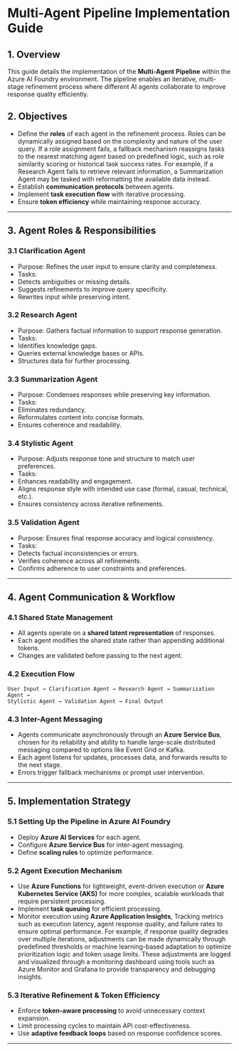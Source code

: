 # Multi-Agent Pipeline Implementation Guide

## **1. Overview**
This guide details the implementation of the **Multi-Agent Pipeline** within the Azure AI Foundry environment. The pipeline enables an iterative, multi-stage refinement process where different AI agents collaborate to improve response quality efficiently.

## **2. Objectives**
- Define the **roles** of each agent in the refinement process. Roles can be dynamically assigned based on the complexity and nature of the user query. If a role assignment fails, a fallback mechanism reassigns tasks to the nearest matching agent based on predefined logic, such as role similarity scoring or historical task success rates. For example, if a Research Agent fails to retrieve relevant information, a Summarization Agent may be tasked with reformatting the available data instead.
- Establish **communication protocols** between agents.
- Implement **task execution flow** with iterative processing.
- Ensure **token efficiency** while maintaining response accuracy.

---

## **3. Agent Roles & Responsibilities**

### **3.1 Clarification Agent**
- Purpose: Refines the user input to ensure clarity and completeness.
- Tasks:
- Detects ambiguities or missing details.
- Suggests refinements to improve query specificity.
- Rewrites input while preserving intent.

### **3.2 Research Agent**
- Purpose: Gathers factual information to support response generation.
- Tasks:
- Identifies knowledge gaps.
- Queries external knowledge bases or APIs.
- Structures data for further processing.

### **3.3 Summarization Agent**
- Purpose: Condenses responses while preserving key information.
- Tasks:
- Eliminates redundancy.
- Reformulates content into concise formats.
- Ensures coherence and readability.

### **3.4 Stylistic Agent**
- Purpose: Adjusts response tone and structure to match user preferences.
- Tasks:
- Enhances readability and engagement.
- Aligns response style with intended use case (formal, casual, technical, etc.).
- Ensures consistency across iterative refinements.

### **3.5 Validation Agent**
- Purpose: Ensures final response accuracy and logical consistency.
- Tasks:
- Detects factual inconsistencies or errors.
- Verifies coherence across all refinements.
- Confirms adherence to user constraints and preferences.

---

## **4. Agent Communication & Workflow**
### **4.1 Shared State Management**
- All agents operate on a **shared latent representation** of responses.
- Each agent modifies the shared state rather than appending additional tokens.
- Changes are validated before passing to the next agent.

### **4.2 Execution Flow**
```plaintext
User Input → Clarification Agent → Research Agent → Summarization Agent →
Stylistic Agent → Validation Agent → Final Output
```

### **4.3 Inter-Agent Messaging**
- Agents communicate asynchronously through an **Azure Service Bus**, chosen for its reliability and ability to handle large-scale distributed messaging compared to options like Event Grid or Kafka.
- Each agent listens for updates, processes data, and forwards results to the next stage.
- Errors trigger fallback mechanisms or prompt user intervention.

---

## **5. Implementation Strategy**

### **5.1 Setting Up the Pipeline in Azure AI Foundry**
- Deploy **Azure AI Services** for each agent.
- Configure **Azure Service Bus** for inter-agent messaging.
- Define **scaling rules** to optimize performance.

### **5.2 Agent Execution Mechanism**
- Use **Azure Functions** for lightweight, event-driven execution or **Azure Kubernetes Service (AKS)** for more complex, scalable workloads that require persistent processing.
- Implement **task queuing** for efficient processing.
- Monitor execution using **Azure Application Insights**, Tracking metrics such as execution latency, agent response quality, and failure rates to ensure optimal performance. For example, if response quality degrades over multiple iterations, adjustments can be made dynamically through predefined thresholds or machine learning-based adaptation to optimize prioritization logic and token usage limits. These adjustments are logged and visualized through a monitoring dashboard using tools such as Azure Monitor and Grafana to provide transparency and debugging insights.

### **5.3 Iterative Refinement & Token Efficiency**
- Enforce **token-aware processing** to avoid unnecessary context expansion.
- Limit processing cycles to maintain API cost-effectiveness.
- Use **adaptive feedback loops** based on response confidence scores.

---
